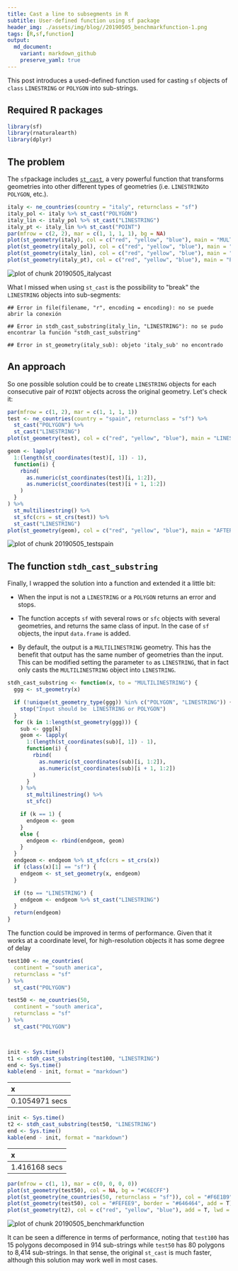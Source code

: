 ```yaml
---
title: Cast a line to subsegments in R
subtitle: User-defined function using sf package
header_img: ./assets/img/blog//20190505_benchmarkfunction-1.png
tags: [R,sf,function]
output: 
  md_document:
    variant: markdown_github
    preserve_yaml: true
---
```



This post introduces a used-defined function used for casting `sf` objects of `class` `LINESTRING` or `POLYGON` into sub-strings.



## Required R packages


```r
library(sf)
library(rnaturalearth)
library(dplyr)
```

## The problem

The `sf`package includes [`st_cast`](https://r-spatial.github.io/sf/reference/st_cast.html), a very powerful function that transforms geometries into other different types of geometries (i.e. `LINESTRING`to `POLYGON`, etc.). 


```r
italy <- ne_countries(country = "italy", returnclass = "sf")
italy_pol <- italy %>% st_cast("POLYGON")
italy_lin <- italy_pol %>% st_cast("LINESTRING")
italy_pt <- italy_lin %>% st_cast("POINT")
par(mfrow = c(2, 2), mar = c(1, 1, 1, 1), bg = NA)
plot(st_geometry(italy), col = c("red", "yellow", "blue"), main = "MULTIPOLYGON")
plot(st_geometry(italy_pol), col = c("red", "yellow", "blue"), main = "POLYGON")
plot(st_geometry(italy_lin), col = c("red", "yellow", "blue"), main = "LINE")
plot(st_geometry(italy_pt), col = c("red", "yellow", "blue"), main = "POINT")
```

![plot of chunk 20190505_italycast](../assets/img/blog/20190505_italycast-1.png)

What I missed when using `st_cast` is the possibility to "break" the `LINESTRING` objects into sub-segments:


```
## Error in file(filename, "r", encoding = encoding): no se puede abrir la conexión
```

```
## Error in stdh_cast_substring(italy_lin, "LINESTRING"): no se pudo encontrar la función "stdh_cast_substring"
```

```
## Error in st_geometry(italy_sub): objeto 'italy_sub' no encontrado
```

## An approach

So one possible solution could be to create `LINESTRING` objects for each consecutive pair of `POINT` objects across the original geometry. Let's check it:


```r
par(mfrow = c(1, 2), mar = c(1, 1, 1, 1))
test <- ne_countries(country = "spain", returnclass = "sf") %>%
  st_cast("POLYGON") %>%
  st_cast("LINESTRING")
plot(st_geometry(test), col = c("red", "yellow", "blue"), main = "LINESTRING")

geom <- lapply(
  1:(length(st_coordinates(test)[, 1]) - 1),
  function(i) {
    rbind(
      as.numeric(st_coordinates(test)[i, 1:2]),
      as.numeric(st_coordinates(test)[i + 1, 1:2])
    )
  }
) %>%
  st_multilinestring() %>%
  st_sfc(crs = st_crs(test)) %>%
  st_cast("LINESTRING")
plot(st_geometry(geom), col = c("red", "yellow", "blue"), main = "AFTER FUNCTION")
```

![plot of chunk 20190505_testspain](../assets/img/blog/20190505_testspain-1.png)

## The function `stdh_cast_substring`

Finally, I wrapped the solution into a function and extended it a little bit:

* When the input is not a `LINESTRING` or a `POLYGON` returns an error and stops.

* The function accepts `sf` with several rows or `sfc` objects with several geometries, and returns the same class of input. In the case of `sf` objects, the input `data.frame` is added.

* By default, the output is a `MULTILINESTRING` geometry. This has the benefit that output has the same number of geometries than the input. This can be modified setting the parameter `to` as `LINESTRING`, that in fact only casts the `MULTILINESTRING` object into `LINESTRING`.


```r
stdh_cast_substring <- function(x, to = "MULTILINESTRING") {
  ggg <- st_geometry(x)

  if (!unique(st_geometry_type(ggg)) %in% c("POLYGON", "LINESTRING")) {
    stop("Input should be  LINESTRING or POLYGON")
  }
  for (k in 1:length(st_geometry(ggg))) {
    sub <- ggg[k]
    geom <- lapply(
      1:(length(st_coordinates(sub)[, 1]) - 1),
      function(i) {
        rbind(
          as.numeric(st_coordinates(sub)[i, 1:2]),
          as.numeric(st_coordinates(sub)[i + 1, 1:2])
        )
      }
    ) %>%
      st_multilinestring() %>%
      st_sfc()

    if (k == 1) {
      endgeom <- geom
    }
    else {
      endgeom <- rbind(endgeom, geom)
    }
  }
  endgeom <- endgeom %>% st_sfc(crs = st_crs(x))
  if (class(x)[1] == "sf") {
    endgeom <- st_set_geometry(x, endgeom)
  }

  if (to == "LINESTRING") {
    endgeom <- endgeom %>% st_cast("LINESTRING")
  }
  return(endgeom)
}
```
 The function could be improved in terms of performance. Given that it works at a coordinate level, for high-resolution objects it has some degree of delay
 

```r
test100 <- ne_countries(
  continent = "south america",
  returnclass = "sf"
) %>%
  st_cast("POLYGON")

test50 <- ne_countries(50,
  continent = "south america",
  returnclass = "sf"
) %>%
  st_cast("POLYGON")



init <- Sys.time()
t1 <- stdh_cast_substring(test100, "LINESTRING")
end <- Sys.time()
kable(end - init, format = "markdown")
```



|x              |
|:--------------|
|0.1054971 secs |

```r
init <- Sys.time()
t2 <- stdh_cast_substring(test50, "LINESTRING")
end <- Sys.time()
kable(end - init, format = "markdown")
```



|x             |
|:-------------|
|1.416168 secs |

```r
par(mfrow = c(1, 1), mar = c(0, 0, 0, 0))
plot(st_geometry(test50), col = NA, bg = "#C6ECFF")
plot(st_geometry(ne_countries(50, returnclass = "sf")), col = "#F6E1B9", border = "#646464", add = T)
plot(st_geometry(test50), col = "#FEFEE9", border = "#646464", add = T)
plot(st_geometry(t2), col = c("red", "yellow", "blue"), add = T, lwd = 0.5)
```

![plot of chunk 20190505_benchmarkfunction](../assets/img/blog/20190505_benchmarkfunction-1.png)
 
It can be seen a difference in terms of performance, noting that `test100` has 15 polygons decomposed in 914 sub-strings while `test50` has 80 polygons to 8,414 sub-strings. In that sense, the original `st_cast` is much faster, although this solution may work well in most cases.
